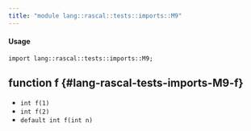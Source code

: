 ```yaml
---
title: "module lang::rascal::tests::imports::M9"
---
```


#### Usage

`import lang::rascal::tests::imports::M9;`


## function f {#lang-rascal-tests-imports-M9-f}

* ``int f(1)``
* ``int f(2)``
* ``default int f(int n)``

